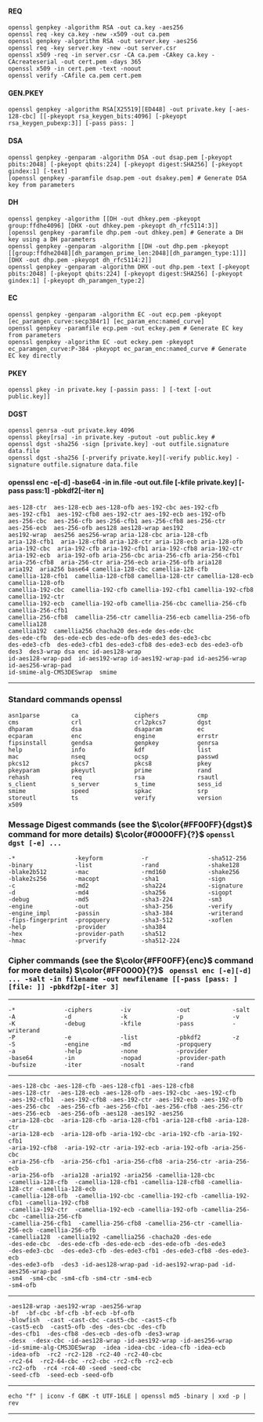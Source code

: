 #### REQ
    openssl genpkey -algorithm RSA -out ca.key -aes256
    openssl req -key ca.key -new -x509 -out ca.pem
    openssl genpkey -algorithm RSA -out server.key -aes256
    openssl req -key server.key -new -out server.csr
    openssl x509 -req -in server.csr -CA ca.pem -CAkey ca.key -CAcreateserial -out cert.pem -days 365
    openssl x509 -in cert.pem -text -noout
    openssl verify -CAfile ca.pem cert.pem
#### GEN.PKEY
    openssl genpkey -algorithm RSA[X25519][ED448] -out private.key [-aes-128-cbc] [[-pkeyopt rsa_keygen_bits:4096] [-pkeyopt rsa_keygen_pubexp:3]] [-pass pass: ]
#### DSA
    openssl genpkey -genparam -algorithm DSA -out dsap.pem [-pkeyopt pbits:2048] [-pkeyopt qbits:224] [-pkeyopt digest:SHA256] [-pkeyopt gindex:1] [-text]
    [openssl genpkey -paramfile dsap.pem -out dsakey.pem] # Generate DSA key from parameters
#### DH
    openssl genpkey -algorithm [[DH -out dhkey.pem -pkeyopt group:ffdhe4096] [DHX -out dhkey.pem -pkeyopt dh_rfc5114:3]]
    [openssl genpkey -paramfile dhp.pem -out dhkey.pem] # Generate a DH key using a DH parameters
    openssl genpkey -genparam -algorithm [[DH -out dhp.pem -pkeyopt [[group:ffdhe2048][dh_paramgen_prime_len:2048][dh_paramgen_type:1]]] [DHX -out dhp.pem -pkeyopt dh_rfc5114:2]]
    openssl genpkey -genparam -algorithm DHX -out dhp.pem -text [-pkeyopt pbits:2048] [-pkeyopt qbits:224] [-pkeyopt digest:SHA256] [-pkeyopt gindex:1] [-pkeyopt dh_paramgen_type:2]
#### EC
    openssl genpkey -genparam -algorithm EC -out ecp.pem -pkeyopt [ec_paramgen_curve:secp384r1] [ec_param_enc:named_curve]
    openssl genpkey -paramfile ecp.pem -out eckey.pem # Generate EC key from parameters
    openssl genpkey -algorithm EC -out eckey.pem -pkeyopt ec_paramgen_curve:P-384 -pkeyopt ec_param_enc:named_curve # Generate EC key directly
#### PKEY
    openssl pkey -in private.key [-passin pass: ] [-text [-out public.key]]
#### DGST
    openssl genrsa -out private.key 4096
    openssl pkey[rsa] -in private.key -putout -out public.key #
    openssl dgst -sha256 -sign [private.key] -out outfile.signature data.file
    openssl dgst -sha256 [-prverify private.key][-verify public.key] -signature outfile.signature data.file
#### openssl enc -e[-d] -base64 -in in.file -out out.file [-kfile private.key] [-pass pass:1] -pbkdf2[-iter n]  #
    aes-128-ctr  aes-128-ecb aes-128-ofb aes-192-cbc aes-192-cfb
    aes-192-cfb1  aes-192-cfb8 aes-192-ctr aes-192-ecb aes-192-ofb
    aes-256-cbc  aes-256-cfb aes-256-cfb1 aes-256-cfb8 aes-256-ctr
    aes-256-ecb  aes-256-ofb aes128 aes128-wrap aes192
    aes192-wrap  aes256 aes256-wrap aria-128-cbc aria-128-cfb
    aria-128-cfb1  aria-128-cfb8 aria-128-ctr aria-128-ecb aria-128-ofb
    aria-192-cbc  aria-192-cfb aria-192-cfb1 aria-192-cfb8 aria-192-ctr
    aria-192-ecb  aria-192-ofb aria-256-cbc aria-256-cfb aria-256-cfb1
    aria-256-cfb8  aria-256-ctr aria-256-ecb aria-256-ofb aria128
    aria192  aria256 base64 camellia-128-cbc camellia-128-cfb
    camellia-128-cfb1  camellia-128-cfb8 camellia-128-ctr camellia-128-ecb camellia-128-ofb
    camellia-192-cbc  camellia-192-cfb camellia-192-cfb1 camellia-192-cfb8 camellia-192-ctr
    camellia-192-ecb  camellia-192-ofb camellia-256-cbc camellia-256-cfb camellia-256-cfb1
    camellia-256-cfb8  camellia-256-ctr camellia-256-ecb camellia-256-ofb camellia128
    camellia192  camellia256 chacha20 des-ede des-ede-cbc
    des-ede-cfb  des-ede-ecb des-ede-ofb des-ede3 des-ede3-cbc
    des-ede3-cfb  des-ede3-cfb1 des-ede3-cfb8 des-ede3-ecb des-ede3-ofb
    des3  des3-wrap dsa enc id-aes128-wrap
    id-aes128-wrap-pad  id-aes192-wrap id-aes192-wrap-pad id-aes256-wrap id-aes256-wrap-pad
    id-smime-alg-CMS3DESwrap  smime
---
### Standard commands openssl

    asn1parse         ca                ciphers           cmp
    cms               crl               crl2pkcs7         dgst
    dhparam           dsa               dsaparam          ec
    ecparam           enc               engine            errstr
    fipsinstall       gendsa            genpkey           genrsa
    help              info              kdf               list
    mac               nseq              ocsp              passwd
    pkcs12            pkcs7             pkcs8             pkey
    pkeyparam         pkeyutl           prime             rand
    rehash            req               rsa               rsautl
    s_client          s_server          s_time            sess_id
    smime             speed             spkac             srp
    storeutl          ts                verify            version
    x509

### Message Digest commands (see the $\color{#FF00FF}{dgst}$ command for more details) $\color{#0000FF}{?}$ ` openssl dgst [-e] ... `

    -*                 -keyform           -r                 -sha512-256
    -binary            -list              -rand              -shake128
    -blake2b512        -mac               -rmd160            -shake256
    -blake2s256        -macopt            -sha1              -sign
    -c                 -md2               -sha224            -signature
    -d                 -md4               -sha256            -sigopt
    -debug             -md5               -sha3-224          -sm3
    -engine            -out               -sha3-256          -verify
    -engine_impl       -passin            -sha3-384          -writerand
    -fips-fingerprint  -propquery         -sha3-512          -xoflen
    -help              -provider          -sha384
    -hex               -provider-path     -sha512
    -hmac              -prverify          -sha512-224

### Cipher commands (see the $\color{#FF00FF}{enc}$ command for more details) $\color{#FF0000}{?}$ ` openssl enc [-e][-d] ... -salt -in filename -out newfilename [[-pass [pass: ][file: ]] -pbkdf2p[-iter 3]`
---
    -*              -ciphers        -iv             -out            -salt
    -A              -d              -k              -p              -v
    -K              -debug          -kfile          -pass           -writerand
    -P              -e              -list           -pbkdf2         -z
    -S              -engine         -md             -propquery
    -a              -help           -none           -provider
    -base64         -in             -nopad          -provider-path
    -bufsize        -iter           -nosalt         -rand
---
    -aes-128-cbc -aes-128-cfb -aes-128-cfb1 -aes-128-cfb8
    -aes-128-ctr  -aes-128-ecb -aes-128-ofb -aes-192-cbc -aes-192-cfb
    -aes-192-cfb1  -aes-192-cfb8 -aes-192-ctr -aes-192-ecb -aes-192-ofb
    -aes-256-cbc  -aes-256-cfb -aes-256-cfb1 -aes-256-cfb8 -aes-256-ctr
    -aes-256-ecb  -aes-256-ofb -aes128 -aes192 -aes256
    -aria-128-cbc  -aria-128-cfb -aria-128-cfb1 -aria-128-cfb8 -aria-128-ctr
    -aria-128-ecb  -aria-128-ofb -aria-192-cbc -aria-192-cfb -aria-192-cfb1
    -aria-192-cfb8  -aria-192-ctr -aria-192-ecb -aria-192-ofb -aria-256-cbc
    -aria-256-cfb  -aria-256-cfb1 -aria-256-cfb8 -aria-256-ctr -aria-256-ecb
    -aria-256-ofb  -aria128 -aria192 -aria256 -camellia-128-cbc
    -camellia-128-cfb  -camellia-128-cfb1 -camellia-128-cfb8 -camellia-128-ctr -camellia-128-ecb
    -camellia-128-ofb  -camellia-192-cbc -camellia-192-cfb -camellia-192-cfb1 -camellia-192-cfb8
    -camellia-192-ctr  -camellia-192-ecb -camellia-192-ofb -camellia-256-cbc -camellia-256-cfb
    -camellia-256-cfb1  -camellia-256-cfb8 -camellia-256-ctr -camellia-256-ecb -camellia-256-ofb
    -camellia128  -camellia192 -camellia256 -chacha20 -des-ede
    -des-ede-cbc  -des-ede-cfb -des-ede-ecb -des-ede-ofb -des-ede3
    -des-ede3-cbc  -des-ede3-cfb -des-ede3-cfb1 -des-ede3-cfb8 -des-ede3-ecb
    -des-ede3-ofb  -des3 -id-aes128-wrap-pad -id-aes192-wrap-pad -id-aes256-wrap-pad
    -sm4  -sm4-cbc -sm4-cfb -sm4-ctr -sm4-ecb
    -sm4-ofb
---
    -aes128-wrap -aes192-wrap -aes256-wrap
    -bf  -bf-cbc -bf-cfb -bf-ecb -bf-ofb
    -blowfish  -cast -cast-cbc -cast5-cbc -cast5-cfb
    -cast5-ecb  -cast5-ofb -des -des-cbc -des-cfb
    -des-cfb1  -des-cfb8 -des-ecb -des-ofb -des3-wrap
    -desx  -desx-cbc -id-aes128-wrap -id-aes192-wrap -id-aes256-wrap
    -id-smime-alg-CMS3DESwrap  -idea -idea-cbc -idea-cfb -idea-ecb
    -idea-ofb  -rc2 -rc2-128 -rc2-40 -rc2-40-cbc
    -rc2-64  -rc2-64-cbc -rc2-cbc -rc2-cfb -rc2-ecb
    -rc2-ofb  -rc4 -rc4-40 -seed -seed-cbc
    -seed-cfb  -seed-ecb -seed-ofb
---
    echo "f" | iconv -f GBK -t UTF-16LE | openssl md5 -binary | xxd -p | rev
---
